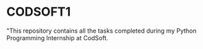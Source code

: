 # CODSOFT1
"This repository contains all the tasks completed during my Python Programming Internship at CodSoft.
